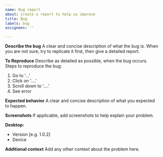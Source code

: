 ```yaml
---
name: Bug report
about: Create a report to help us improve
title: Bug
labels: bug
assignees: ''

---
```


**Describe the bug**
A clear and concise description of what the bug is. When you are not sure, try to replicate it first, then give a detailed report.

**To Reproduce**
Describe as detailed as possible, when the bug occurs.
Steps to reproduce the bug:
1. Go to '...'
2. Click on '....'
3. Scroll down to '....'
4. See error

**Expected behavior**
A clear and concise description of what you expected to happen.

**Screenshots**
If applicable, add screenshots to help explain your problem.

**Desktop:**
 - Version [e.g. 1.0.2]
 - Device

**Additional context**
Add any other context about the problem here.
